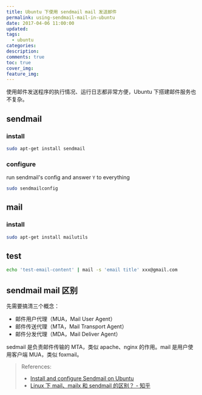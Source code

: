 ```yaml
---
title: Ubuntu 下使用 sendmail mail 发送邮件
permalink: using-sendmail-mail-in-ubuntu
date: 2017-04-06 11:00:00
updated:
tags:
  - ubuntu
categories:
description:
comments: true
toc: true
cover_img:
feature_img:
---
```


使用邮件发送程序的执行情况、运行日志都非常方便，Ubuntu 下搭建邮件服务也不复杂。

## sendmail

### install

```bash
sudo apt-get install sendmail
```

<!-- more -->

### configure

run sendmail's config and answer `Y` to everything

```bash
sudo sendmailconfig
```

## mail

### install

```bash
sudo apt-get install mailutils
```

## test

```bash
echo 'test-email-content' | mail -s 'email title' xxx@gmail.com
```

## sendmail mail 区别

先需要搞清三个概念：

- 邮件用户代理（MUA，Mail User Agent）
- 邮件传送代理（MTA，Mail Transport Agent）
- 邮件分发代理（MDA，Mail Deliver Agent）

sedmail 是负责邮件传输的 MTA，类似 apache、nginx 的作用。mail 是用户使用客户端 MUA，类似 foxmail。

> References:
>
> - [Install and configure Sendmail on Ubuntu](https://gist.github.com/adamstac/7462202)
> - [Linux 下 mail、mailx 和 sendmail 的区别？ - 知乎](https://www.zhihu.com/question/19728556)

